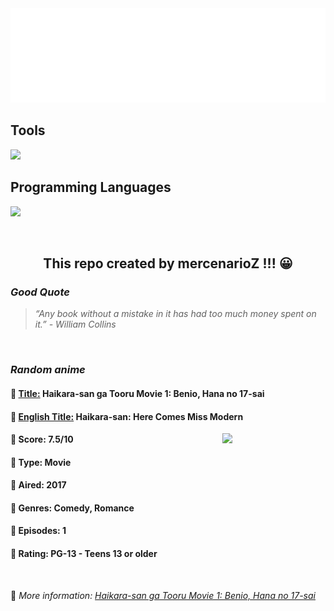 
<img src="svg/nai.svg" />

<p>
  <h2>Tools</h2>
  <a href="https://skillicons.dev">
    <img src="https://skillicons.dev/icons?i=git,bash,vim,ubuntu,tensorflow,pytorch,docker,raspberrypi" />
  </a>

  <br />

  <h2>Programming Languages</h2>

  <a href="https://skillicons.dev">
    <img src="https://skillicons.dev/icons?i=python,c,cpp" />
  </a>
</p>

<br />

<h2 align="center">This repo created by mercenarioZ !!! 😀</h2>
<h3><i>Good Quote</i></h3>

<blockquote>
<i>
“Any book without a mistake in it has had too much money spent on it.” - William Collins
</i>
</blockquote>

<br />

<h3><i>Random anime</i></h3>

<h4>
  <strong>🥭 <u>Title:</u></strong> Haikara-san ga Tooru Movie 1: Benio, Hana no 17-sai
</h4>

<h4>🌿 <u>English Title:</u> Haikara-san: Here Comes Miss Modern</h4>

<img align="right" width="165" src=https://cdn.myanimelist.net/images/anime/1061/93069.jpg />

<h4>🌱 Score: 7.5/10</h4>

<h4>🌲 Type: Movie</h4>

<h4>🌴 Aired: 2017</h4>

<h4>🌵 Genres: Comedy, Romance</h4>

<h4>🥑 Episodes: 1</h4>

<h4>🍏 Rating: PG-13 - Teens 13 or older</h4>

<br />

🍂 *More information: [Haikara-san ga Tooru Movie 1: Benio, Hana no 17-sai](https://myanimelist.net/anime/33378/Haikara-san_ga_Tooru_Movie_1__Benio_Hana_no_17-sai)*
    